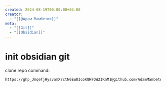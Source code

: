 ```yaml
---
created: 2024-08-19T00:00:00+03:00
creator:
  - "[[@Адам Мамбетов]]"
meta:
  - "[[Git]]"
  - "[[Obsidian]]"
---
```


# init obsidian git

clone repo command:

```
https://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@github.com/AdamMambetov/Obsidian.git
```
